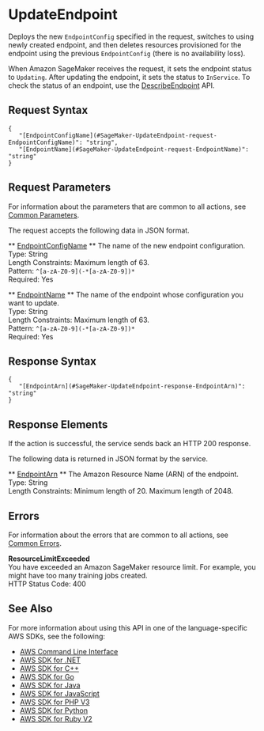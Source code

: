 # UpdateEndpoint<a name="API_UpdateEndpoint"></a>

 Deploys the new `EndpointConfig` specified in the request, switches to using newly created endpoint, and then deletes resources provisioned for the endpoint using the previous `EndpointConfig` \(there is no availability loss\)\. 

When Amazon SageMaker receives the request, it sets the endpoint status to `Updating`\. After updating the endpoint, it sets the status to `InService`\. To check the status of an endpoint, use the [DescribeEndpoint](https://docs.aws.amazon.com/sagemaker/latest/dg/API_DescribeEndpoint.html) API\. 

## Request Syntax<a name="API_UpdateEndpoint_RequestSyntax"></a>

```
{
   "[EndpointConfigName](#SageMaker-UpdateEndpoint-request-EndpointConfigName)": "string",
   "[EndpointName](#SageMaker-UpdateEndpoint-request-EndpointName)": "string"
}
```

## Request Parameters<a name="API_UpdateEndpoint_RequestParameters"></a>

For information about the parameters that are common to all actions, see [Common Parameters](CommonParameters.md)\.

The request accepts the following data in JSON format\.

 ** [EndpointConfigName](#API_UpdateEndpoint_RequestSyntax) **   <a name="SageMaker-UpdateEndpoint-request-EndpointConfigName"></a>
The name of the new endpoint configuration\.  
Type: String  
Length Constraints: Maximum length of 63\.  
Pattern: `^[a-zA-Z0-9](-*[a-zA-Z0-9])*`   
Required: Yes

 ** [EndpointName](#API_UpdateEndpoint_RequestSyntax) **   <a name="SageMaker-UpdateEndpoint-request-EndpointName"></a>
The name of the endpoint whose configuration you want to update\.  
Type: String  
Length Constraints: Maximum length of 63\.  
Pattern: `^[a-zA-Z0-9](-*[a-zA-Z0-9])*`   
Required: Yes

## Response Syntax<a name="API_UpdateEndpoint_ResponseSyntax"></a>

```
{
   "[EndpointArn](#SageMaker-UpdateEndpoint-response-EndpointArn)": "string"
}
```

## Response Elements<a name="API_UpdateEndpoint_ResponseElements"></a>

If the action is successful, the service sends back an HTTP 200 response\.

The following data is returned in JSON format by the service\.

 ** [EndpointArn](#API_UpdateEndpoint_ResponseSyntax) **   <a name="SageMaker-UpdateEndpoint-response-EndpointArn"></a>
The Amazon Resource Name \(ARN\) of the endpoint\.  
Type: String  
Length Constraints: Minimum length of 20\. Maximum length of 2048\.

## Errors<a name="API_UpdateEndpoint_Errors"></a>

For information about the errors that are common to all actions, see [Common Errors](CommonErrors.md)\.

 **ResourceLimitExceeded**   
 You have exceeded an Amazon SageMaker resource limit\. For example, you might have too many training jobs created\.   
HTTP Status Code: 400

## See Also<a name="API_UpdateEndpoint_SeeAlso"></a>

For more information about using this API in one of the language\-specific AWS SDKs, see the following:
+  [AWS Command Line Interface](https://docs.aws.amazon.com/goto/aws-cli/sagemaker-2017-07-24/UpdateEndpoint) 
+  [AWS SDK for \.NET](https://docs.aws.amazon.com/goto/DotNetSDKV3/sagemaker-2017-07-24/UpdateEndpoint) 
+  [AWS SDK for C\+\+](https://docs.aws.amazon.com/goto/SdkForCpp/sagemaker-2017-07-24/UpdateEndpoint) 
+  [AWS SDK for Go](https://docs.aws.amazon.com/goto/SdkForGoV1/sagemaker-2017-07-24/UpdateEndpoint) 
+  [AWS SDK for Java](https://docs.aws.amazon.com/goto/SdkForJava/sagemaker-2017-07-24/UpdateEndpoint) 
+  [AWS SDK for JavaScript](https://docs.aws.amazon.com/goto/AWSJavaScriptSDK/sagemaker-2017-07-24/UpdateEndpoint) 
+  [AWS SDK for PHP V3](https://docs.aws.amazon.com/goto/SdkForPHPV3/sagemaker-2017-07-24/UpdateEndpoint) 
+  [AWS SDK for Python](https://docs.aws.amazon.com/goto/boto3/sagemaker-2017-07-24/UpdateEndpoint) 
+  [AWS SDK for Ruby V2](https://docs.aws.amazon.com/goto/SdkForRubyV2/sagemaker-2017-07-24/UpdateEndpoint) 